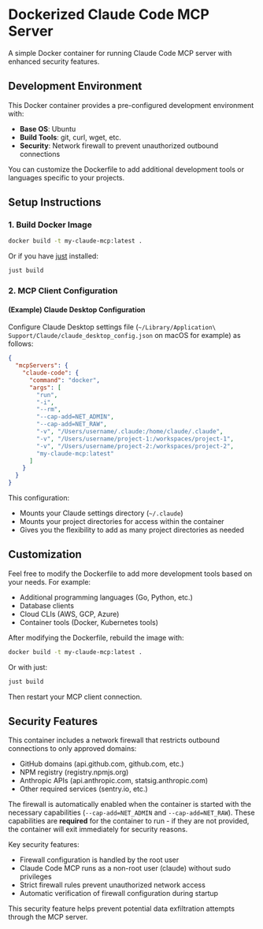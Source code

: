 # Dockerized Claude Code MCP Server

A simple Docker container for running Claude Code MCP server with enhanced security features.

## Development Environment

This Docker container provides a pre-configured development environment with:

- **Base OS**: Ubuntu
- **Build Tools**: git, curl, wget, etc.
- **Security**: Network firewall to prevent unauthorized outbound connections

You can customize the Dockerfile to add additional development tools or languages specific to your projects.

## Setup Instructions

### 1. Build Docker Image

```bash
docker build -t my-claude-mcp:latest .
```

Or if you have [just](https://github.com/casey/just) installed:
```bash
just build
```

### 2. MCP Client Configuration

#### (Example) Claude Desktop Configuration

Configure Claude Desktop settings file (`~/Library/Application\ Support/Claude/claude_desktop_config.json` on macOS for example) as follows:

```json
{
  "mcpServers": {
    "claude-code": {
      "command": "docker",
      "args": [
        "run",
        "-i",
        "--rm",
        "--cap-add=NET_ADMIN",
        "--cap-add=NET_RAW",
        "-v", "/Users/username/.claude:/home/claude/.claude",
        "-v", "/Users/username/project-1:/workspaces/project-1",
        "-v", "/Users/username/project-2:/workspaces/project-2",
        "my-claude-mcp:latest"
      ]
    }
  }
}
```

This configuration:
- Mounts your Claude settings directory (`~/.claude`)
- Mounts your project directories for access within the container
- Gives you the flexibility to add as many project directories as needed

## Customization

Feel free to modify the Dockerfile to add more development tools based on your needs. For example:

- Additional programming languages (Go, Python, etc.)
- Database clients
- Cloud CLIs (AWS, GCP, Azure)
- Container tools (Docker, Kubernetes tools)

After modifying the Dockerfile, rebuild the image with:
```bash
docker build -t my-claude-mcp:latest .
```

Or with just:
```bash
just build
```

Then restart your MCP client connection.

## Security Features

This container includes a network firewall that restricts outbound connections to only approved domains:

- GitHub domains (api.github.com, github.com, etc.)
- NPM registry (registry.npmjs.org)
- Anthropic APIs (api.anthropic.com, statsig.anthropic.com)
- Other required services (sentry.io, etc.)

The firewall is automatically enabled when the container is started with the necessary capabilities (`--cap-add=NET_ADMIN` and `--cap-add=NET_RAW`). These capabilities are **required** for the container to run - if they are not provided, the container will exit immediately for security reasons.

Key security features:
- Firewall configuration is handled by the root user
- Claude Code MCP runs as a non-root user (claude) without sudo privileges
- Strict firewall rules prevent unauthorized network access
- Automatic verification of firewall configuration during startup

This security feature helps prevent potential data exfiltration attempts through the MCP server.
